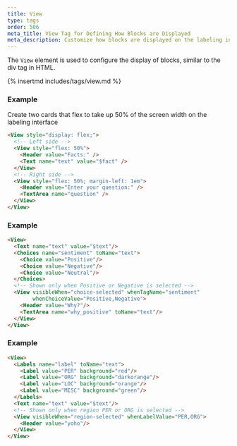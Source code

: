 ```yaml
---
title: View
type: tags
order: 506
meta_title: View Tag for Defining How Blocks are Displayed
meta_description: Customize how blocks are displayed on the labeling interface in Label Studio for machine learning and data science projects.
---
```


The `View` element is used to configure the display of blocks, similar to the div tag in HTML.

{% insertmd includes/tags/view.md %}

### Example

Create two cards that flex to take up 50% of the screen width on the labeling interface

```html
<View style="display: flex;">
  <!-- Left side -->
  <View style="flex: 50%">
    <Header value="Facts:" />
    <Text name="text" value="$fact" />
  </View>
  <!-- Right side -->
  <View style="flex: 50%; margin-left: 1em">
    <Header value="Enter your question:" />
    <TextArea name="question" />
  </View>
</View>
```
### Example
```html
<View>
  <Text name="text" value="$text"/>
  <Choices name="sentiment" toName="text">
    <Choice value="Positive"/>
    <Choice value="Negative"/>
    <Choice value="Neutral"/>
  </Choices>
  <!-- Shown only when Positive or Negative is selected -->
  <View visibleWhen="choice-selected" whenTagName="sentiment"
        whenChoiceValue="Positive,Negative">
    <Header value="Why?"/>
    <TextArea name="why_positive" toName="text"/>
  </View>
</View>
```
### Example
```html
<View>
  <Labels name="label" toName="text">
    <Label value="PER" background="red"/>
    <Label value="ORG" background="darkorange"/>
    <Label value="LOC" background="orange"/>
    <Label value="MISC" background="green"/>
  </Labels>
  <Text name="text" value="$text"/>
  <!-- Shown only when region PER or ORG is selected -->
  <View visibleWhen="region-selected" whenLabelValue="PER,ORG">
    <Header value="yoho"/>
  </View>
</View>
```
